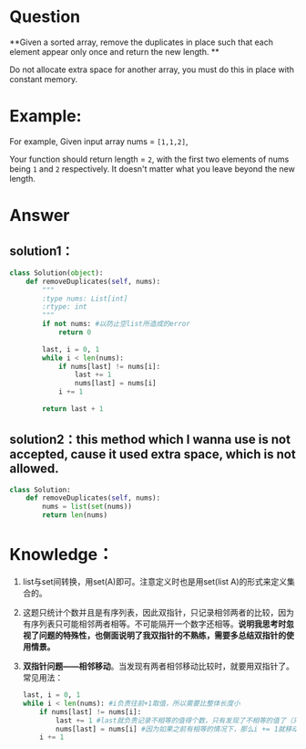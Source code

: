 # Question

**Given a sorted array, remove the duplicates in place such that each element appear only once and return the new length.**

Do not allocate extra space for another array, you must do this in place with constant memory.

# Example:

For example,
Given input array nums = `[1,1,2]`,

Your function should return length = `2`, with the first two elements of nums being `1` and `2` respectively. It doesn't matter what you leave beyond the new length.

# Answer

## solution1：

```python
class Solution(object):
    def removeDuplicates(self, nums):
        """
        :type nums: List[int]
        :rtype: int
        """
        if not nums: #以防止空list所造成的error
            return 0
        
        last, i = 0, 1
        while i < len(nums):
            if nums[last] != nums[i]:
                last += 1
                nums[last] = nums[i]
            i += 1
            
        return last + 1    
```

## solution2：this method which I wanna use is not accepted, cause it used extra space, which is not allowed.

```python
class Solution:
    def removeDuplicates(self, nums):
        nums = list(set(nums))
        return len(nums)
```

# Knowledge：

1. list与set间转换，用set(A)即可。注意定义时也是用set(list A)的形式来定义集合的。

2. 这题只统计个数并且是有序列表，因此双指针，只记录相邻两者的比较，因为有序列表只可能相邻两者相等。不可能隔开一个数字还相等。**说明我思考时忽视了问题的特殊性，也侧面说明了我双指针的不熟练，需要多总结双指针的使用情景。**

3. **双指针问题——相邻移动**。当发现有两者相邻移动比较时，就要用双指针了。常见用法：    

   ```python    
   last, i = 0, 1        
   while i < len(nums): #i负责往前+1取值，所以需要比整体长度小
       if nums[last] != nums[i]:
           last += 1 #last就负责记录不相等的值得个数，只有发现了不相等的值了（只需和最近一个last比较，若不相等必然与前面所有的值都不等，因为是有序列表）
           nums[last] = nums[i] #因为如果之前有相等的情况下，那么i += 1就移动了，再次发现新的值，需要将此新值保存下来，覆盖掉之前相等的值得位置。
       i += 1 
   ```


